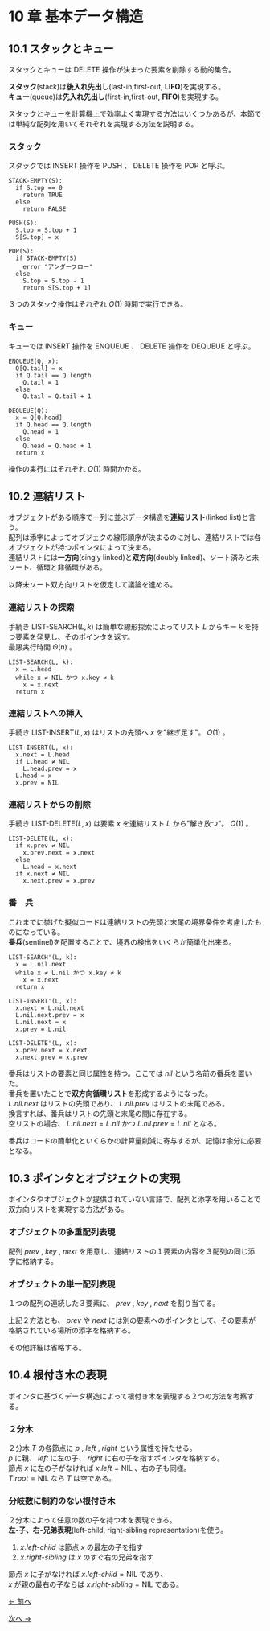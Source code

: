 # 10 章 基本データ構造

## 10.1 スタックとキュー

スタックとキューは $\text{DELETE}$ 操作が決まった要素を削除する動的集合。

**スタック**(stack)は**後入れ先出し**(last-in,first-out, **LIFO**)を実現する。  
**キュー**(queue)は**先入れ先出し**(first-in,first-out, **FIFO**)を実現する。

スタックとキューを計算機上で効率よく実現する方法はいくつかあるが、本節では単純な配列を用いてそれぞれを実現する方法を説明する。

### スタック

スタックでは $\text{INSERT}$ 操作を $\text{PUSH}$ 、 $\text{DELETE}$ 操作を $\text{POP}$ と呼ぶ。

```pseudo
STACK-EMPTY(S):
  if S.top == 0
    return TRUE
  else
    return FALSE
```

```pseudo
PUSH(S):
  S.top = S.top + 1
  S[S.top] = x
```

```pseudo
POP(S):
  if STACK-EMPTY(S)
    error "アンダーフロー"
  else
    S.top = S.top - 1
    return S[S.top + 1]
```

３つのスタック操作はそれぞれ $O(1)$ 時間で実行できる。

### キュー

キューでは $\text{INSERT}$ 操作を $\text{ENQUEUE}$ 、 $\text{DELETE}$ 操作を $\text{DEQUEUE}$ と呼ぶ。

```pseudo
ENQUEUE(Q, x):
  Q[Q.tail] = x
  if Q.tail == Q.length
    Q.tail = 1
  else
    Q.tail = Q.tail + 1
```

```pseudo
DEQUEUE(Q):
  x = Q[Q.head]
  if Q.head == Q.length
    Q.head = 1
  else
    Q.head = Q.head + 1
  return x
```

操作の実行にはそれぞれ $O(1)$ 時間かかる。

## 10.2 連結リスト

オブジェクトがある順序で一列に並ぶデータ構造を**連結リスト**(linked list)と言う。  
配列は添字によってオブジェクの線形順序が決まるのに対し、連結リストでは各オブジェクトが持つポインタによって決まる。  
連結リストには**一方向**(singly linked)と**双方向**(doubly linked)、ソート済みと未ソート、循環と非循環がある。

以降未ソート双方向リストを仮定して議論を進める。

### 連結リストの探索

手続き $\text{LIST-SEARCH}(L,k)$ は簡単な線形探索によってリスト $L$ からキー $k$ を持つ要素を発見し、そのポインタを返す。  
最悪実行時間 $\Theta(n)$ 。

```pseudo
LIST-SEARCH(L, k):
  x = L.head
  while x ≠ NIL かつ x.key ≠ k
    x = x.next
  return x
```

### 連結リストへの挿入

手続き $\text{LIST-INSERT}(L,x)$ はリストの先頭へ $x$ を"継ぎ足す"。 $O(1)$ 。

```pseudo
LIST-INSERT(L, x):
  x.next = L.head
  if L.head ≠ NIL
    L.head.prev = x
  L.head = x
  x.prev = NIL
```

### 連結リストからの削除

手続き $\text{LIST-DELETE}(L,x)$ は要素 $x$ を連結リスト $L$ から"解き放つ"。 $O(1)$ 。

```pseudo
LIST-DELETE(L, x):
  if x.prev ≠ NIL
    x.prev.next = x.next
  else
    L.head = x.next
  if x.next ≠ NIL
    x.next.prev = x.prev
```

### 番　兵

これまでに挙げた擬似コードは連結リストの先頭と末尾の境界条件を考慮したものになっている。  
**番兵**(sentinel)を配置することで、境界の検出をいくらか簡単化出来る。

```pseudo
LIST-SEARCH'(L, k):
  x = L.nil.next
  while x ≠ L.nil かつ x.key ≠ k
    x = x.next
  return x
```

```pseudo
LIST-INSERT'(L, x):
  x.next = L.nil.next
  L.nil.next.prev = x
  L.nil.next = x
  x.prev = L.nil
```

```pseudo
LIST-DELETE'(L, x):
  x.prev.next = x.next
  x.next.prev = x.prev
```

番兵はリストの要素と同じ属性を持つ。ここでは $nil$ という名前の番兵を置いた。  
番兵を置いたことで**双方向循環リスト**を形成するようになった。  
$L.nil.next$ はリストの先頭であり、 $L.nil.prev$ はリストの末尾である。  
換言すれば、番兵はリストの先頭と末尾の間に存在する。  
空リストの場合、 $L.nil.next = L.nil$ かつ $L.nil.prev = L.nil$ となる。

番兵はコードの簡単化といくらかの計算量削減に寄与するが、記憶は余分に必要となる。

## 10.3 ポインタとオブジェクトの実現

ポインタやオブジェクトが提供されていない言語で、配列と添字を用いることで双方向リストを実現する方法がある。

### オブジェクトの多重配列表現

配列 $prev$ , $key$ , $next$ を用意し、連結リストの１要素の内容を３配列の同じ添字に格納する。

### オブジェクトの単一配列表現

１つの配列の連続した３要素に、 $prev$ , $key$ , $next$ を割り当てる。

上記２方法とも、 $prev$ や $next$ には別の要素へのポインタとして、その要素が格納されている場所の添字を格納する。

その他詳細は省略する。

## 10.4 根付き木の表現

ポインタに基づくデータ構造によって根付き木を表現する２つの方法を考察する。

### ２分木

２分木 $T$ の各節点に $p$ , $left$ , $right$ という属性を持たせる。  
$p$ に親、 $left$ に左の子、 $right$ に右の子を指すポインタを格納する。  
節点 $x$ に左の子がなければ $x.left = \text{NIL}$ 、右の子も同様。  
$T.root = \text{NIL}$ なら $T$ は空である。

### 分岐数に制約のない根付き木

２分木によって任意の数の子を持つ木を表現できる。  
**左-子、右-兄弟表現**(left-child, right-sibling representation)を使う。

1. $x.left\text{-}child$ は節点 $x$ の最左の子を指す
1. $x.right\text{-}sibling$ は $x$ のすぐ右の兄弟を指す

節点 $x$ に子がなければ $x.left\text{-}child = \text{NIL}$ であり、  
$x$ が親の最右の子ならば $x.right\text{-}sibling = \text{NIL}$ である。

[← 前へ](../ch09/note.md)

[次へ →](../ch11/note.md)
